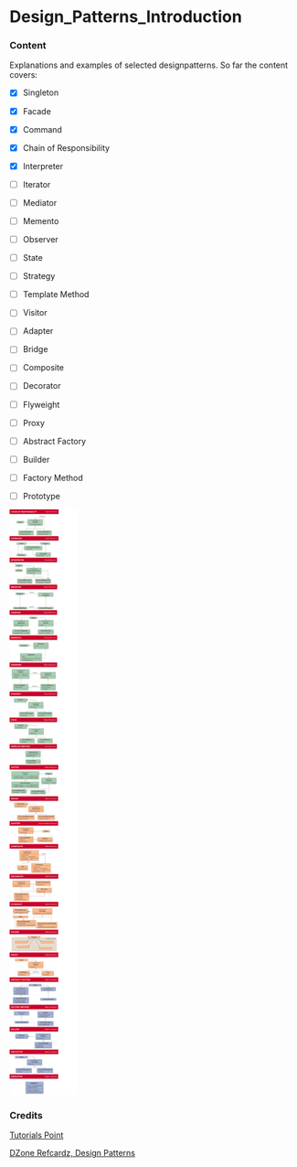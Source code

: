 # Design_Patterns_Introduction
### Content
Explanations and examples of selected designpatterns.
So far the content covers:
- [x] Singleton
- [x] Facade
- [x] Command
- [x] Chain of Responsibility
- [x] Interpreter
- [ ] Iterator
- [ ] Mediator
- [ ] Memento
- [ ] Observer
- [ ] State
- [ ] Strategy
- [ ] Template Method
- [ ] Visitor
- [ ] Adapter
- [ ] Bridge
- [ ] Composite
- [ ] Decorator
- [ ] Flyweight
- [ ] Proxy
- [ ] Abstract Factory
- [ ] Builder
- [ ] Factory Method
- [ ] Prototype



![](/DesignPatterns.png)
### Credits
[Tutorials Point](https://www.tutorialspoint.com)

[DZone Refcardz, Design Patterns](https://dzone.com/refcardz/design-patterns?chapter=1)
